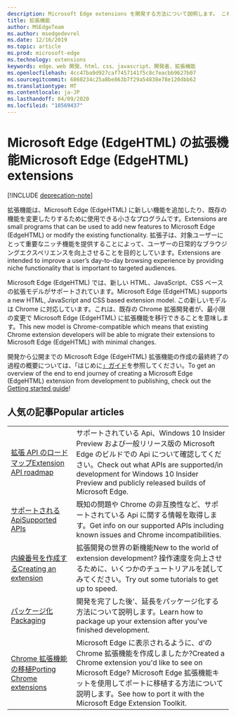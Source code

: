 ```yaml
---
description: Microsoft Edge extensions を開発する方法について説明します。 これらの小さいプログラムを使って、Microsoft Edge に新しい機能を追加したり、既存の機能を変更したりできます。
title: 拡張機能
author: MSEdgeTeam
ms.author: msedgedevrel
ms.date: 12/16/2019
ms.topic: article
ms.prod: microsoft-edge
ms.technology: extensions
keywords: edge、web 開発、html、css、javascript、開発者、拡張機能
ms.openlocfilehash: 4cc47ba9d927caf7457141f5c8c7eacbb9627b07
ms.sourcegitcommit: 6860234c25a8be863b7f29a54838e78e120dbb62
ms.translationtype: MT
ms.contentlocale: ja-JP
ms.lasthandoff: 04/09/2020
ms.locfileid: "10569437"
---
```

# <span data-ttu-id="2d755-105">Microsoft Edge (EdgeHTML) の拡張機能</span><span class="sxs-lookup"><span data-stu-id="2d755-105">Microsoft Edge (EdgeHTML) extensions</span></span>  

[!INCLUDE [deprecation-note](includes/deprecation-note.md)]  

<span data-ttu-id="2d755-106">拡張機能は、Microsoft Edge (EdgeHTML) に新しい機能を追加したり、既存の機能を変更したりするために使用できる小さなプログラムです。</span><span class="sxs-lookup"><span data-stu-id="2d755-106">Extensions are small programs that can be used to add new features to Microsoft Edge (EdgeHTML) or modify the existing functionality.</span></span> <span data-ttu-id="2d755-107">拡張子は、対象ユーザーにとって重要なニッチ機能を提供することによって、ユーザーの日常的なブラウジングエクスペリエンスを向上させることを目的としています。</span><span class="sxs-lookup"><span data-stu-id="2d755-107">Extensions are intended to improve a user’s day-to-day browsing experience by providing niche functionality that is important to targeted audiences.</span></span>

<span data-ttu-id="2d755-108">Microsoft Edge (EdgeHTML) では、新しい HTML、JavaScript、CSS ベースの拡張モデルがサポートされています。</span><span class="sxs-lookup"><span data-stu-id="2d755-108">Microsoft Edge (EdgeHTML) supports a new HTML, JavaScript and CSS based extension model.</span></span> <span data-ttu-id="2d755-109">この新しいモデルは Chrome に対応しています。これは、既存の Chrome 拡張開発者が、最小限の変更で Microsoft Edge (EdgeHTML) に拡張機能を移行できることを意味します。</span><span class="sxs-lookup"><span data-stu-id="2d755-109">This new model is Chrome-compatible which means that existing Chrome extension developers will be able to migrate their extensions to Microsoft Edge (EdgeHTML) with minimal changes.</span></span>

<span data-ttu-id="2d755-110">開発から公開までの Microsoft Edge (EdgeHTML) 拡張機能の作成の最終終了の過程の概要については、「はじめに[」ガイド](./getting-started.md)を参照してください。</span><span class="sxs-lookup"><span data-stu-id="2d755-110">To get an overview of the end to end journey of creating a Microsoft Edge (EdgeHTML) extension from development to publishing, check out the [Getting started guide](./getting-started.md)!</span></span>


## <span data-ttu-id="2d755-111">人気の記事</span><span class="sxs-lookup"><span data-stu-id="2d755-111">Popular articles</span></span>

<table>
  <tr>
    <td><a href = "./api-support/extension-api-roadmap.md"><span data-ttu-id="2d755-112">拡張 API のロードマップ</span><span class="sxs-lookup"><span data-stu-id="2d755-112">Extension API roadmap</span></span></a></td>
    <td><span data-ttu-id="2d755-113">サポートされている Api、Windows 10 Insider Preview および一般リリース版の Microsoft Edge のビルドでの Api について確認してください。</span><span class="sxs-lookup"><span data-stu-id="2d755-113">Check out what APIs are supported/in development for Windows 10 Insider Preview and publicly released builds of Microsoft Edge.</span></span></td></p>
<p>  </tr>
  <tr>
    <td><a href = "./api-support/supported-apis.md"><span data-ttu-id="2d755-114">サポートされる Api</span><span class="sxs-lookup"><span data-stu-id="2d755-114">Supported APIs</span></span></a></td>
    <td><span data-ttu-id="2d755-115">既知の問題や Chrome の非互換性など、サポートされている Api に関する情報を取得します。</span><span class="sxs-lookup"><span data-stu-id="2d755-115">Get info on our supported APIs including known issues and Chrome incompatibilities.</span></span></td>

  </tr>
  <tr>
    <td><a href = "./guides/creating-an-extension.md"><span data-ttu-id="2d755-116">内線番号を作成する</span><span class="sxs-lookup"><span data-stu-id="2d755-116">Creating an extension</span></span></a></td>
    <td><span data-ttu-id="2d755-117">拡張開発の世界の新機能</span><span class="sxs-lookup"><span data-stu-id="2d755-117">New to the world of extension development?</span></span> <span data-ttu-id="2d755-118">操作速度を向上させるために、いくつかのチュートリアルを試してみてください。</span><span class="sxs-lookup"><span data-stu-id="2d755-118">Try out some tutorials to get up to speed.</span></span></td>

  </tr>
  <tr>
    <td><a href = "./guides/packaging.md"><span data-ttu-id="2d755-119">パッケージ化</span><span class="sxs-lookup"><span data-stu-id="2d755-119">Packaging</span></span></a></td>
    <td><span data-ttu-id="2d755-120">開発を完了した後&#39;、延長をパッケージ化する方法について説明します。</span><span class="sxs-lookup"><span data-stu-id="2d755-120">Learn how to package up your extension after you&#39;ve finished development.</span></span></td>

  </tr>
  <tr>
    <td><a href = "./guides/porting-chrome-extensions.md"><span data-ttu-id="2d755-121">Chrome 拡張機能の移植</span><span class="sxs-lookup"><span data-stu-id="2d755-121">Porting Chrome extensions</span></span></a></td>
    <td><span data-ttu-id="2d755-122">Microsoft Edge に表示されるように、d&#39;の Chrome 拡張機能を作成しましたか?</span><span class="sxs-lookup"><span data-stu-id="2d755-122">Created a Chrome extension you&#39;d like to see on Microsoft Edge?</span></span> <span data-ttu-id="2d755-123">Microsoft Edge 拡張機能キットを使用してポートに移植する方法について説明します。</span><span class="sxs-lookup"><span data-stu-id="2d755-123">See how to port it with the Microsoft Edge Extension Toolkit.</span></span></td>

  </tr>
</table>
